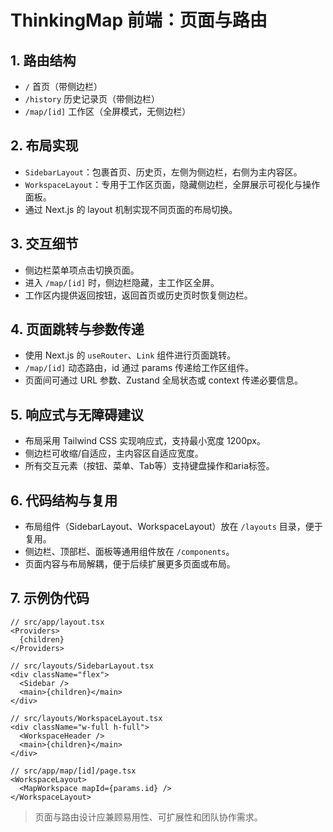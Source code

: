 <!--
 * @Date: 2025-07-01 09:33:59
 * @LastEditors: peng pgs1108pgs@gmail.com
 * @LastEditTime: 2025-07-01 23:49:22
 * @FilePath: /thinking-map/docs/frontend-pages.md
-->
# ThinkingMap 前端：页面与路由

## 1. 路由结构
- `/` 首页（带侧边栏）
- `/history` 历史记录页（带侧边栏）
- `/map/[id]` 工作区（全屏模式，无侧边栏）

## 2. 布局实现
- `SidebarLayout`：包裹首页、历史页，左侧为侧边栏，右侧为主内容区。
- `WorkspaceLayout`：专用于工作区页面，隐藏侧边栏，全屏展示可视化与操作面板。
- 通过 Next.js 的 layout 机制实现不同页面的布局切换。

## 3. 交互细节
- 侧边栏菜单项点击切换页面。
- 进入 `/map/[id]` 时，侧边栏隐藏，主工作区全屏。
- 工作区内提供返回按钮，返回首页或历史页时恢复侧边栏。

## 4. 页面跳转与参数传递
- 使用 Next.js 的 `useRouter`、`Link` 组件进行页面跳转。
- `/map/[id]` 动态路由，id 通过 params 传递给工作区组件。
- 页面间可通过 URL 参数、Zustand 全局状态或 context 传递必要信息。

## 5. 响应式与无障碍建议
- 布局采用 Tailwind CSS 实现响应式，支持最小宽度 1200px。
- 侧边栏可收缩/自适应，主内容区自适应宽度。
- 所有交互元素（按钮、菜单、Tab等）支持键盘操作和aria标签。

## 6. 代码结构与复用
- 布局组件（SidebarLayout、WorkspaceLayout）放在 `/layouts` 目录，便于复用。
- 侧边栏、顶部栏、面板等通用组件放在 `/components`。
- 页面内容与布局解耦，便于后续扩展更多页面或布局。

## 7. 示例伪代码
```tsx
// src/app/layout.tsx
<Providers>
  {children}
</Providers>

// src/layouts/SidebarLayout.tsx
<div className="flex">
  <Sidebar />
  <main>{children}</main>
</div>

// src/layouts/WorkspaceLayout.tsx
<div className="w-full h-full">
  <WorkspaceHeader />
  <main>{children}</main>
</div>

// src/app/map/[id]/page.tsx
<WorkspaceLayout>
  <MapWorkspace mapId={params.id} />
</WorkspaceLayout>
```

> 页面与路由设计应兼顾易用性、可扩展性和团队协作需求。 